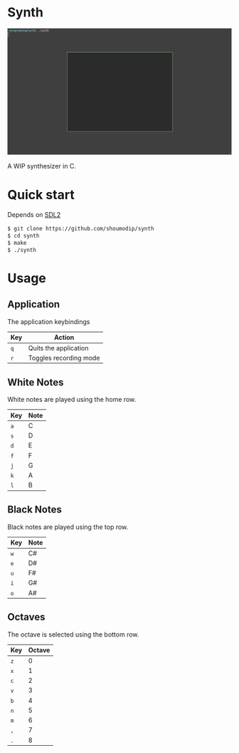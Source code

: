 # Synth
![Demo](./demo.png)

A WIP synthesizer in C.

# Quick start
Depends on [SDL2](https://www.libsdl.org/index.php)

```console
$ git clone https://github.com/shoumodip/synth
$ cd synth
$ make
$ ./synth
```

# Usage
## Application
The application keybindings

| Key | Action                 |
| --- | ---------------------- |
| `q` | Quits the application  |
| `r` | Toggles recording mode |

## White Notes
White notes are played using the home row.

| Key | Note |
| --- | ---- |
| `a` | C    |
| `s` | D    |
| `d` | E    |
| `f` | F    |
| `j` | G    |
| `k` | A    |
| `l` | B    |

## Black Notes
Black notes are played using the top row.

| Key | Note |
| --- | ---- |
| `w` | C#   |
| `e` | D#   |
| `u` | F#   |
| `i` | G#   |
| `o` | A#   |

## Octaves
The octave is selected using the bottom row.

| Key | Octave |
| --- | ------ |
| `z` |      0 |
| `x` |      1 |
| `c` |      2 |
| `v` |      3 |
| `b` |      4 |
| `n` |      5 |
| `m` |      6 |
| `,` |      7 |
| `.` |      8 |
